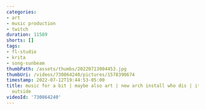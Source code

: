 ```yaml
---
categories:
- art
- music production
- twitch
duration: 11589
shorts: []
tags:
- fl-studio
- krita
- song-sunbeam
thumbPath: /assets/thumbs/20220713004453.jpg
thumbUri: /videos/730864240/pictures/1578390674
timestamp: 2022-07-12T19:44:53-05:00
title: music for a bit | maybe also art | new arch install who dis | it's hot as heck
  outside
videoId: '730864240'
---
```

